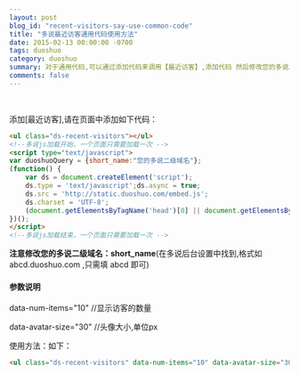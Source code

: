 ```yaml
---
layout: post
blog_id: "recent-visitors-say-use-common-code"
title: "多说最近访客通用代码使用方法"
date: 2015-02-13 00:00:00 -0700
tags: duoshuo
category: duoshuo
summary: 对于通用代码,可以通过添加代码来调用【最近访客】,添加代码 然后修改您的多说二级域名
comments: false
---
```

<br>

添加[最近访客],请在页面中添加如下代码：

```html
<ul class="ds-recent-visitors"></ul>
<!--多说js加载开始，一个页面只需要加载一次 -->
<script type="text/javascript">
var duoshuoQuery = {short_name:"您的多说二级域名"};
(function() {
    var ds = document.createElement('script');
    ds.type = 'text/javascript';ds.async = true;
    ds.src = 'http://static.duoshuo.com/embed.js';
    ds.charset = 'UTF-8';
    (document.getElementsByTagName('head')[0] || document.getElementsByTagName('body')[0]).appendChild(ds);
})();
</script>
<!--多说js加载结束，一个页面只需要加载一次 -->
```

**注意修改您的多说二级域名：short_name**(在多说后台设置中找到,格式如 abcd.duoshuo.com ,只需填 abcd 即可)

#### 参数说明

data-num-items="10"    //显示访客的数量

data-avatar-size="30"  //头像大小,单位px

使用方法：如下：

```html
<ul class="ds-recent-visitors" data-num-items="10" data-avatar-size="30"></ul>
```

<br>